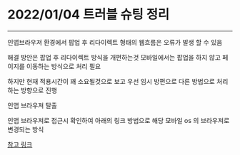 # 2022/01/04 트러블 슈팅 정리

---
인앱브라우져 환경에서 팝업 후 리다이렉트 형태의 웹흐름은 오류가 발생 할 수 있음

해결 방안은 팝업 후 리다이렉트 방식을 개편하는것 모바일에서는 팝업을 하지 않고 페이지를 이동하는 방식으로 처리 필요

하지만 현재 적용시간이 꽤 소요될것으로 보고 우선 임시 방편으로 다른 방법으로 처리하는 방향으로 진행

인앱 브라우져 탈출

인앱 브라우져로 접근시 확인하여 아래의 링크 방법으로 해당 모바일 os 의 브라우져로 변경되는 방식

[참고 링크](https://www.burndogfather.com/201)
